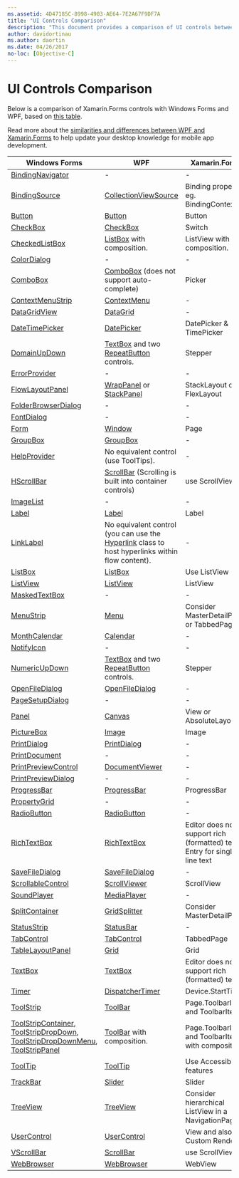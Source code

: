 ```yaml
---
ms.assetid: 4D47185C-8998-4903-AE64-7E2A67F9DF7A
title: "UI Controls Comparison"
description: "This document provides a comparison of UI controls between Xamarin.Forms, Windows Forms, and WPF. It also links to other documentation that compares WPF to Xamarin.Forms."
author: davidortinau
ms.author: daortin
ms.date: 04/26/2017
no-loc: [Objective-C]
---
```


# UI Controls Comparison

Below is a comparison of Xamarin.Forms controls with Windows Forms and WPF,
based on [this table](/dotnet/framework/wpf/advanced/windows-forms-controls-and-equivalent-wpf-controls).

Read more about the [similarities and differences between WPF and Xamarin.Forms](wpf.md)
to help update your desktop knowledge for mobile app development.

|Windows Forms|WPF|Xamarin.Forms|
|--- |--- |--- |
|[BindingNavigator](/dotnet/api/system.windows.forms.bindingnavigator)|-|-|
|[BindingSource](/dotnet/api/system.windows.forms.bindingsource)|[CollectionViewSource](/dotnet/api/system.windows.data.collectionviewsource)|Binding property, eg. BindingContext|
|[Button](/dotnet/api/system.windows.forms.button)|[Button](/dotnet/api/system.windows.controls.button)|Button|
|[CheckBox](/dotnet/api/system.windows.forms.checkbox)|[CheckBox](/dotnet/api/system.windows.controls.checkbox)|Switch|
|[CheckedListBox](/dotnet/api/system.windows.forms.checkedlistbox)|[ListBox](/dotnet/api/system.windows.controls.listbox) with composition.|ListView with composition.|
|[ColorDialog](/dotnet/api/system.windows.forms.colordialog)|-|-|
|[ComboBox](/dotnet/api/system.windows.forms.combobox)|[ComboBox](/dotnet/api/system.windows.controls.combobox) (does not support auto-complete)|Picker|
|[ContextMenuStrip](/dotnet/api/system.windows.forms.contextmenustrip)|[ContextMenu](/dotnet/api/system.windows.controls.contextmenu)|-|
|[DataGridView](/dotnet/api/system.windows.forms.datagridview)|[DataGrid](/dotnet/api/system.windows.controls.datagrid)|-|
|[DateTimePicker](/dotnet/api/system.windows.forms.datetimepicker)|[DatePicker](/dotnet/api/system.windows.controls.datepicker)|DatePicker & TimePicker|
|[DomainUpDown](/dotnet/api/system.windows.forms.domainupdown)|[TextBox](/dotnet/api/system.windows.controls.textbox) and two [RepeatButton](/dotnet/api/system.windows.controls.primitives.repeatbutton) controls.|Stepper|
|[ErrorProvider](/dotnet/api/system.windows.forms.errorprovider)|-|-|
|[FlowLayoutPanel](/dotnet/api/system.windows.forms.flowlayoutpanel)|[WrapPanel](/dotnet/api/system.windows.controls.wrappanel) or [StackPanel](/dotnet/api/system.windows.controls.stackpanel)|StackLayout or FlexLayout|
|[FolderBrowserDialog](/dotnet/api/system.windows.forms.folderbrowserdialog)|-|-|
|[FontDialog](/dotnet/api/system.windows.forms.fontdialog)|-|-|
|[Form](/dotnet/api/system.windows.forms.form)|[Window](/dotnet/api/system.windows.window)|Page|
|[GroupBox](/dotnet/api/system.windows.forms.groupbox)|[GroupBox](/dotnet/api/system.windows.controls.groupbox)|-|
|[HelpProvider](/dotnet/api/system.windows.forms.helpprovider)|No equivalent control (use ToolTips).|-|
|[HScrollBar](/dotnet/api/system.windows.forms.hscrollbar)|[ScrollBar](/dotnet/api/system.windows.controls.primitives.scrollbar) (Scrolling is built into container controls)|use ScrollView|
|[ImageList](/dotnet/api/system.windows.forms.imagelist)|-|-|
|[Label](/dotnet/api/system.windows.forms.label)|[Label](/dotnet/api/system.windows.controls.label)|Label|
|[LinkLabel](/dotnet/api/system.windows.forms.linklabel)|No equivalent control (you can use the [Hyperlink](/dotnet/api/system.windows.documents.hyperlink) class to host hyperlinks within flow content).|-|
|[ListBox](/dotnet/api/system.windows.forms.listbox)|[ListBox](/dotnet/api/system.windows.controls.listbox)|Use ListView|
|[ListView](/dotnet/api/system.windows.forms.listview)|[ListView](/dotnet/api/system.windows.controls.listview)|ListView|
|[MaskedTextBox](/dotnet/api/system.windows.forms.maskedtextbox)|-|-|
|[MenuStrip](/dotnet/api/system.windows.forms.menustrip)|[Menu](/dotnet/api/system.windows.controls.menu)|Consider MasterDetailPage or TabbedPage|
|[MonthCalendar](/dotnet/api/system.windows.forms.monthcalendar)|[Calendar](/dotnet/api/system.windows.controls.calendar)|-|
|[NotifyIcon](/dotnet/api/system.windows.forms.notifyicon)|-|-|
|[NumericUpDown](/dotnet/api/system.windows.forms.numericupdown)|[TextBox](/dotnet/api/system.windows.controls.textbox) and two [RepeatButton](/dotnet/api/system.windows.controls.primitives.repeatbutton) controls.|Stepper|
|[OpenFileDialog](/dotnet/api/system.windows.forms.openfiledialog)|[OpenFileDialog](/dotnet/api/microsoft.win32.openfiledialog)|-|
|[PageSetupDialog](/dotnet/api/system.windows.forms.pagesetupdialog)|-|-|
|[Panel](/dotnet/api/system.windows.forms.panel)|[Canvas](/dotnet/api/system.windows.controls.canvas)|View or AbsoluteLayout|
|[PictureBox](/dotnet/api/system.windows.forms.picturebox)|[Image](/dotnet/api/system.windows.controls.image)|Image|
|[PrintDialog](/dotnet/api/system.windows.forms.printdialog)|[PrintDialog](/dotnet/api/system.windows.controls.printdialog)|-|
|[PrintDocument](/dotnet/api/system.drawing.printing.printdocument)|-|-|
|[PrintPreviewControl](/dotnet/api/system.windows.forms.printpreviewcontrol)|[DocumentViewer](/dotnet/api/system.windows.controls.documentviewer)|-|
|[PrintPreviewDialog](/dotnet/api/system.windows.forms.printpreviewdialog)|-|-|
|[ProgressBar](/dotnet/api/system.windows.forms.progressbar)|[ProgressBar](/dotnet/api/system.windows.controls.progressbar)|ProgressBar|
|[PropertyGrid](/dotnet/api/system.windows.forms.propertygrid)|-|-|
|[RadioButton](/dotnet/api/system.windows.forms.radiobutton)|[RadioButton](/dotnet/api/system.windows.controls.radiobutton)|-|
|[RichTextBox](/dotnet/api/system.windows.forms.richtextbox)|[RichTextBox](/dotnet/api/system.windows.controls.richtextbox)|Editor does not support rich (formatted) text, Entry for single line text|
|[SaveFileDialog](/dotnet/api/system.windows.forms.savefiledialog)|[SaveFileDialog](/dotnet/api/microsoft.win32.savefiledialog)|-|
|[ScrollableControl](/dotnet/api/system.windows.forms.scrollablecontrol)|[ScrollViewer](/dotnet/api/system.windows.controls.scrollviewer)|ScrollView|
|[SoundPlayer](/dotnet/api/system.media.soundplayer)|[MediaPlayer](/dotnet/api/system.windows.media.mediaplayer)|-|
|[SplitContainer](/dotnet/api/system.windows.forms.splitcontainer)|[GridSplitter](/dotnet/api/system.windows.controls.gridsplitter)|Consider MasterDetailPage|
|[StatusStrip](/dotnet/api/system.windows.forms.statusstrip)|[StatusBar](/dotnet/api/system.windows.controls.primitives.statusbar)|-|
|[TabControl](/dotnet/api/system.windows.forms.tabcontrol)|[TabControl](/dotnet/api/system.windows.controls.tabcontrol)|TabbedPage|
|[TableLayoutPanel](/dotnet/api/system.windows.forms.tablelayoutpanel)|[Grid](/dotnet/api/system.windows.controls.grid)|Grid|
|[TextBox](/dotnet/api/system.windows.forms.textbox)|[TextBox](/dotnet/api/system.windows.controls.textbox)|Editor does not support rich (formatted) text|
|[Timer](/dotnet/api/system.windows.forms.timer)|[DispatcherTimer](/dotnet/api/system.windows.threading.dispatchertimer)|Device.StartTime()|
|[ToolStrip](/dotnet/api/system.windows.forms.toolstrip)|[ToolBar](/dotnet/api/system.windows.controls.toolbar)|Page.ToolbarItems and ToolbarItem|
|[ToolStripContainer](/dotnet/api/system.windows.forms.toolstripcontainer), [ToolStripDropDown](/dotnet/api/system.windows.forms.toolstripdropdown), [ToolStripDropDownMenu](/dotnet/api/system.windows.forms.toolstripdropdownmenu), [ToolStripPanel](/dotnet/api/system.windows.forms.toolstrippanel)|[ToolBar](/dotnet/api/system.windows.controls.toolbar) with composition.|Page.ToolbarItems and ToolbarItem with composition|
|[ToolTip](/dotnet/api/system.windows.forms.tooltip)|[ToolTip](/dotnet/api/system.windows.controls.tooltip)|Use Accessibility features|
|[TrackBar](/dotnet/api/system.windows.forms.trackbar)|[Slider](/dotnet/api/system.windows.controls.slider)|Slider|
|[TreeView](/dotnet/api/system.windows.forms.treeview)|[TreeView](/dotnet/api/system.windows.controls.treeview)|Consider hierarchical ListView in a NavigationPage|
|[UserControl](/dotnet/api/system.windows.forms.usercontrol)|[UserControl](/dotnet/api/system.windows.controls.usercontrol)|View and also Custom Renderers|
|[VScrollBar](/dotnet/api/system.windows.forms.vscrollbar)|[ScrollBar](/dotnet/api/system.windows.controls.primitives.scrollbar)|use ScrollView|
|[WebBrowser](/dotnet/api/system.windows.forms.webbrowser)|[WebBrowser](/dotnet/api/system.windows.controls.webbrowser)|WebView|
